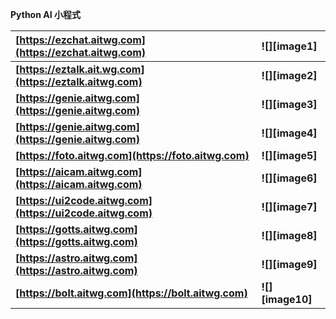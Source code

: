 **Python AI 小程式**

| [https://ezchat.aitwg.com](https://ezchat.aitwg.com) | ![][image1] |
| :---- | :---- |
| **[https://eztalk.ait.wg.com](https://eztalk.aitwg.com)** | **![][image2]** |
| **[https://genie.aitwg.com](https://genie.aitwg.com)** | **![][image3]** |
| **[https://genie.aitwg.com](https://genie.aitwg.com)** | **![][image4]** |
| **[https://foto.aitwg.com](https://foto.aitwg.com)** | **![][image5]** |
| **[https://aicam.aitwg.com](https://aicam.aitwg.com)** | **![][image6]** |
| **[https://ui2code.aitwg.com](https://ui2code.aitwg.com)** | **![][image7]** |
| **[https://gotts.aitwg.com](https://gotts.aitwg.com)** | **![][image8]** |
| **[https://astro.aitwg.com](https://astro.aitwg.com)** | **![][image9]** |
| **[https://bolt.aitwg.com](https://bolt.aitwg.com)** | **![][image10]** |
